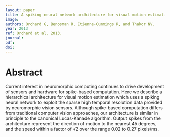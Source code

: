 ```yaml
---
layout: paper
title: A spiking neural network architecture for visual motion estimation
image:
authors: Orchard G, Benosman R, Etienne-Cummings R, and Thakor NV.
year: 2013
ref: Orchard et al. 2013.
journal:
pdf:
doi:
---
```


# Abstract
Current interest in neuromorphic computing continues to drive development of sensors and hardware for spike-based computation. Here we describe a hierarchical architecture for visual motion estimation which uses a spiking neural network to exploit the sparse high temporal resolution data provided by neuromorphic vision sensors. Although spike-based computation differs from traditional computer vision approaches, our architecture is similar in principle to the canonical Lucas-Kanade algorithm. Output spikes from the architecture represent the direction of motion to the nearest 45 degrees, and the speed within a factor of √2 over the range 0.02 to 0.27 pixels/ms.
